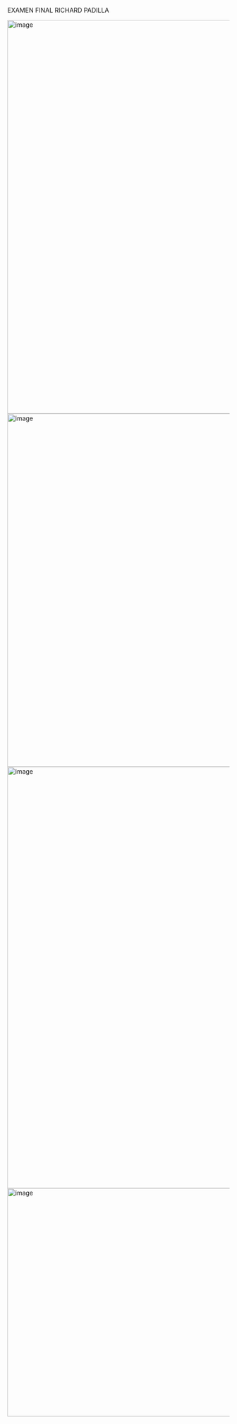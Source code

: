EXAMEN FINAL RICHARD PADILLA

<img width="1913" height="893" alt="image" src="https://github.com/user-attachments/assets/8a7f6a4e-3d69-4131-be66-51f21f60a727" />

<img width="930" height="801" alt="image" src="https://github.com/user-attachments/assets/eec62d93-4e8b-4dcd-8693-28b4e0da0121" />

<img width="1919" height="956" alt="image" src="https://github.com/user-attachments/assets/bba6061d-5238-41ac-b415-ec1c09e45a99" />

<img width="1913" height="518" alt="image" src="https://github.com/user-attachments/assets/bb9308f3-11e3-45ad-b23f-d7fbba77b3f2" />


